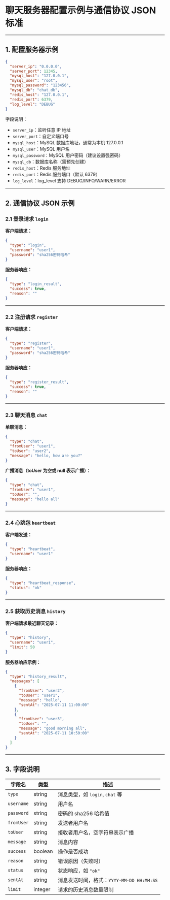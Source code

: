 # 聊天服务器配置示例与通信协议 JSON 标准

---

## 1. 配置服务器示例

```json
{
  "server_ip": "0.0.0.0",
  "server_port": 12345,
  "mysql_host": "127.0.0.1",
  "mysql_user": "root",
  "mysql_password": "123456",
  "mysql_db": "chat_db",
  "redis_host": "127.0.0.1",
  "redis_port": 6379,
  "log_level": "DEBUG" 
}
````

字段说明：

* `server_ip`：监听任意 IP 地址
* `server_port`：自定义端口号
* `mysql_host`：MySQL 数据库地址，通常为本机 127.0.0.1
* `mysql_user`：MySQL 用户名
* `mysql_password`：MySQL 用户密码（建议设置强密码）
* `mysql_db`：数据库名称（需预先创建）
* `redis_host`：Redis 服务地址
* `redis_port`：Redis 服务端口（默认 6379）
* `log_level`：log_level 支持 DEBUG/INFO/WARN/ERROR

---

## 2. 通信协议 JSON 示例

### 2.1 登录请求 `login`

**客户端请求：**

```json
{
  "type": "login",
  "username": "user1",
  "password": "sha256密码哈希"
}
```

**服务器响应：**

```json
{
  "type": "login_result",
  "success": true,
  "reason": ""
}
```

---

### 2.2 注册请求 `register`

**客户端请求：**

```json
{
  "type": "register",
  "username": "user1",
  "password": "sha256密码哈希"
}
```

**服务器响应：**

```json
{
  "type": "register_result",
  "success": true,
  "reason": ""
}
```

---

### 2.3 聊天消息 `chat`

**单聊消息：**

```json
{
  "type": "chat",
  "fromUser": "user1",
  "toUser": "user2",
  "message": "hello, how are you?"
}
```

**广播消息（toUser 为空或 null 表示广播）：**

```json
{
  "type": "chat",
  "fromUser": "user1",
  "toUser": "",
  "message": "hello all"
}
```

---

### 2.4 心跳包 `heartbeat`

**客户端发送：**

```json
{
  "type": "heartbeat",
  "username": "user1"
}
```

**服务器响应：**

```json
{
  "type": "heartbeat_response",
  "status": "ok"
}
```

---

### 2.5 获取历史消息 `history`

**客户端请求最近聊天记录：**

```json
{
  "type": "history",
  "username": "user1",
  "limit": 50
}
```

**服务器响应示例：**

```json
{
  "type": "history_result",
  "messages": [
    {
      "fromUser": "user2",
      "toUser": "user1",
      "message": "hello",
      "sentAt": "2025-07-11 11:00:00"
    },
    {
      "fromUser": "user3",
      "toUser": "",
      "message": "good morning all",
      "sentAt": "2025-07-11 10:50:00"
    }
  ]
}
```

---

## 3. 字段说明

| 字段名        | 类型      | 描述                              |
| ---------- | ------- | ------------------------------- |
| `type`     | string  | 消息类型，如 `login`, `chat` 等        |
| `username` | string  | 用户名                             |
| `password` | string  | 密码的 sha256 哈希值                  |
| `fromUser` | string  | 发送者用户名                          |
| `toUser`   | string  | 接收者用户名，空字符串表示广播                 |
| `message`  | string  | 消息内容                            |
| `success`  | boolean | 操作是否成功                          |
| `reason`   | string  | 错误原因（失败时）                       |
| `status`   | string  | 状态响应，如 `"ok"`                   |
| `sentAt`   | string  | 消息发送时间，格式：`YYYY-MM-DD HH:MM:SS` |
| `limit`    | integer | 请求的历史消息数量限制                     |
